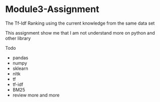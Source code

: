 # Module3-Assignment
The Tf-Idf Ranking using the current knowledge from the same data set


This assignment show me that I am not understand more on python and other library 

Todo
- pandas
- numpy
- sklearn
- nltk
- tf
- tf-idf
- BM25
- review more and more
